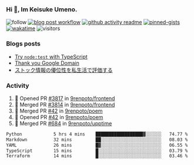 ### Hi 👋, Im Keisuke Umeno.

<!--
**9renpoto/9renpoto** is a ✨ _special_ ✨ repository because its `README.md` (this file) appears on your GitHub profile.

Here are some ideas to get you started:

- 🔭 I’m currently working on ...
- 🌱 I’m currently learning ...
- 👯 I’m looking to collaborate on ...
- 🤔 I’m looking for help with ...
- 💬 Ask me about ...
- 📫 How to reach me: ...
- 😄 Pronouns: ...
- ⚡ Fun fact: ...
-->

![follow](https://img.shields.io/github/followers/9renpoto?label=Follow&style=social)
[![blog post workflow](https://github.com/9renpoto/9renpoto/actions/workflows/blog.yml/badge.svg)](https://github.com/9renpoto/9renpoto/actions/workflows/blog.yml)
[![github activity readme](https://github.com/9renpoto/9renpoto/actions/workflows/activity.yml/badge.svg)](https://github.com/9renpoto/9renpoto/actions/workflows/activity.yml)
[![pinned-gists](https://github.com/9renpoto/9renpoto/actions/workflows/pin-gist.yml/badge.svg)](https://github.com/9renpoto/9renpoto/actions/workflows/pin-gist.yml)
[![wakatime](https://github.com/9renpoto/9renpoto/actions/workflows/waka-readme-status.yml/badge.svg)](https://github.com/9renpoto/9renpoto/actions/workflows/waka-readme-status.yml)
![visitors](https://komarev.com/ghpvc/?username=9renpoto&label=Profile%20views&color=0e75b6&style=flat)

### Blogs posts

<!-- BLOG-POST-LIST:START -->
- [Try `node:test` with TypeScript](https://9renpoto.win/entry/2023/07/23/node-test-runner)
- [Thank you Google Domain](https://9renpoto.win/entry/2023/07/08/new-domain)
- [ストック情報の優位性を私生活で評価する](https://9renpoto.win/entry/2023/05/28/stock)
<!-- BLOG-POST-LIST:END -->

### Activity

<!--START_SECTION:activity-->
1. 💪 Opened PR [#3817](https://github.com/9renpoto/frontend/pull/3817) in [9renpoto/frontend](https://github.com/9renpoto/frontend)
2. 🎉 Merged PR [#3814](https://github.com/9renpoto/frontend/pull/3814) in [9renpoto/frontend](https://github.com/9renpoto/frontend)
3. 🎉 Merged PR [#42](https://github.com/9renpoto/poem/pull/42) in [9renpoto/poem](https://github.com/9renpoto/poem)
4. 💪 Opened PR [#42](https://github.com/9renpoto/poem/pull/42) in [9renpoto/poem](https://github.com/9renpoto/poem)
5. 🎉 Merged PR [#684](https://github.com/9renpoto/upptime/pull/684) in [9renpoto/upptime](https://github.com/9renpoto/upptime)
<!--END_SECTION:activity-->

<!--START_SECTION:waka-->

```txt
Python            5 hrs 4 mins    ██████████████████▓░░░░░░   74.77 %
Markdown          32 mins         ██░░░░░░░░░░░░░░░░░░░░░░░   08.03 %
YAML              26 mins         █▓░░░░░░░░░░░░░░░░░░░░░░░   06.55 %
TypeScript        15 mins         █░░░░░░░░░░░░░░░░░░░░░░░░   03.79 %
Terraform         14 mins         █░░░░░░░░░░░░░░░░░░░░░░░░   03.46 %
```

<!--END_SECTION:waka-->
